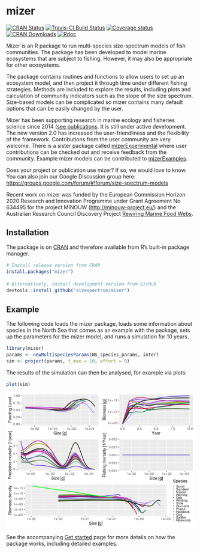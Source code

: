 
<!-- README.md is generated from README.Rmd. Please edit that file -->

# mizer

[![CRAN
Status](https://www.r-pkg.org/badges/version/mizer)](https://cran.r-project.org/package=mizer)
[![Travis-CI Build
Status](https://travis-ci.org/sizespectrum/mizer.svg?branch=master)](https://travis-ci.org/sizespectrum/mizer)
[![Coverage
status](https://codecov.io/gh/sizespectrum/mizer/branch/master/graph/badge.svg)](https://codecov.io/github/sizespectrum/mizer?branch=master)
[![CRAN
Downloads](http://cranlogs.r-pkg.org/badges/grand-total/mizer)](https://cran.r-project.org/package=mizer)
[![Rdoc](http://www.rdocumentation.org/badges/version/mizer)](http://www.rdocumentation.org/packages/mizer)

Mizer is an R package to run multi-species size-spectrum models of fish
communities. The package has been developed to model marine ecosystems
that are subject to fishing. However, it may also be appropriate for
other ecosystems.

The package contains routines and functions to allow users to set up an
ecosystem model, and then project it through time under different
fishing strategies. Methods are included to explore the results,
including plots and calculation of community indicators such as the
slope of the size spectrum. Size-based models can be complicated so
mizer contains many default options that can be easily changed by the
user.

<!-- Mizer can also be used to create web apps that allow users to explore models -->

<!-- without the need to install R. An [example of such an -->

<!-- app](https://mizer.shinyapps.io/selectivity/) investigates the effect of -->

<!-- switching to a gear with a T90 extension net to reduce the catches of undersize -->

<!-- hake and red mullet -->

Mizer has been supporting research in marine ecology and fisheries
science since 2014 ([see
publications](https://sizespectrum.org/mizer/articles/publications.html).
It is still under active development. The new version 2.0 has increased
the user-friendliness and the flexibility of the framework.
Contributions from the user community are very welcome. There is a
sister package called
[mizerExperimental](https://sizespectrum.org/mizerExperimental) where
user contributions can be checked out and receive feedback from the
community. Example mizer models can be contributed to
[mizerExamples](https://sizespectrum.org/mizerExamples).

Does your project or publication use mizer? If so, we would love to
know. You can also join our Google Discussion group here:
<https://groups.google.com/forum/#!forum/size-spectrum-models>

Recent work on mizer was funded by the European Commission Horizon 2020
Research and Innovation Programme under Grant Agreement No 634495 for
the project MINOUW (<http://minouw-project.eu/>) and the Australian
Research Council Discovery Project [Rewiring Marine Food
Webs](http://marinesocioecology.org/rewiring-marine-food-webs/).

## Installation

The package is on [CRAN](https://cran.r-project.org/package=mizer) and
therefore available from R’s built-in package manager.

``` r
# Install release version from CRAN
install.packages("mizer")

# Alternatively, install development version from GitHub
devtools::install_github("sizespectrum/mizer")
```

## Example

The following code loads the mizer package, loads some information about
species in the North Sea that comes as an example with the package, sets
up the parameters for the mizer model, and runs a simulation for 10
years.

``` r
library(mizer)
params <- newMultispeciesParams(NS_species_params, inter)
sim <- project(params, t_max = 10, effort = 0)
```

The results of the simulation can then be analysed, for example via
plots:

``` r
plot(sim)
```

![](man/figures/unnamed-chunk-4-1.png)<!-- -->

See the accompanying [Get
started](https://sizespectrum.org/mizer/articles/mizer.html) page for
more details on how the package works, including detailed examples.
